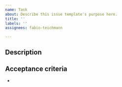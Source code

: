 ```yaml
---
name: Task
about: Describe this issue template's purpose here.
title: ''
labels: ''
assignees: fabio-teichmann

---
```


## Description


## Acceptance criteria
-
